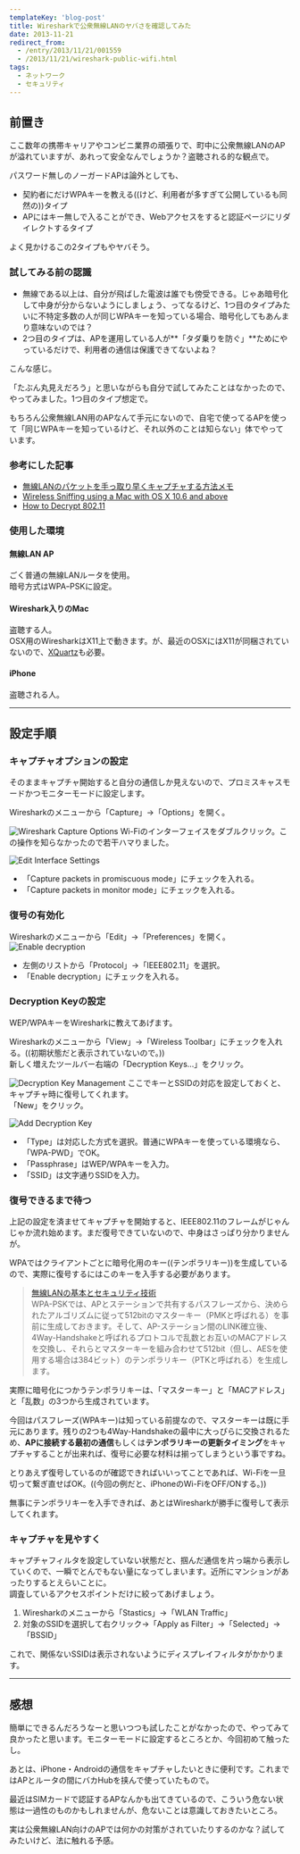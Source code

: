 ```yaml
---
templateKey: 'blog-post'
title: Wiresharkで公衆無線LANのヤバさを確認してみた
date: 2013-11-21
redirect_from: 
  - /entry/2013/11/21/001559
  - /2013/11/21/wireshark-public-wifi.html
tags:
  - ネットワーク
  - セキュリティ
---
```


## 前置き

ここ数年の携帯キャリアやコンビニ業界の頑張りで、町中に公衆無線LANのAPが溢れていますが、あれって安全なんでしょうか？盗聴される的な観点で。

パスワード無しのノーガードAPは論外としても、

* 契約者にだけWPAキーを教える((けど、利用者が多すぎて公開しているも同然の))タイプ
* APにはキー無しで入ることができ、Webアクセスをすると認証ページにリダイレクトするタイプ

よく見かけるこの2タイプもやヤバそう。  


### 試してみる前の認識
* 無線である以上は、自分が飛ばした電波は誰でも傍受できる。じゃあ暗号化して中身が分からないようにしましょう、ってなるけど、1つ目のタイプみたいに不特定多数の人が同じWPAキーを知っている場合、暗号化してもあんまり意味ないのでは？
* 2つ目のタイプは、APを運用している人が**「タダ乗りを防ぐ」**ためにやっているだけで、利用者の通信は保護できてないよね？

こんな感じ。  

「たぶん丸見えだろう」と思いながらも自分で試してみたことはなかったので、やってみました。1つ目のタイプ想定で。

もちろん公衆無線LAN用のAPなんて手元にないので、自宅で使ってるAPを使って「同じWPAキーを知っているけど、それ以外のことは知らない」体でやっています。



<!-- more -->


### 参考にした記事

* [無線LANのパケットを手っ取り早くキャプチャする方法メモ](http://bogus.jp/wp/?p=993)
* [Wireless Sniffing using a Mac with OS X 10.6 and above](https://supportforums.cisco.com/docs/DOC-19212)  
* [How to Decrypt 802.11](http://wiki.wireshark.org/HowToDecrypt802.11)


### 使用した環境
#### 無線LAN AP
ごく普通の無線LANルータを使用。  
暗号方式はWPAｰPSKに設定。

#### Wireshark入りのMac
盗聴する人。  
OSX用のWiresharkはX11上で動きます。が、最近のOSXにはX11が同梱されていないので、[XQuartz](http://xquartz.macosforge.org/landing/)も必要。

#### iPhone
盗聴される人。  

------

## 設定手順

### キャプチャオプションの設定
そのままキャプチャ開始すると自分の通信しか見えないので、プロミスキャスモードかつモニターモードに設定します。

Wiresharkのメニューから「Capture」→「Options」を開く。

![Wireshark Capture Options](/img/2013-11-21-capture-options.png)
Wi-Fiのインターフェイスをダブルクリック。この操作を知らなかったので若干ハマりました。

![Edit Interface Settings](/img/assets/2013-11-21-interface-settings.png)
* 「Capture packets in promiscuous mode」にチェックを入れる。
* 「Capture packets in monitor mode」にチェックを入れる。

### 復号の有効化
Wiresharkのメニューから「Edit」→「Preferences」を開く。  
![Enable decryption](/img/assets/2013-11-21-enable-decryption.png)
* 左側のリストから「Protocol」→「IEEE802.11」を選択。
* 「Enable decryption」にチェックを入れる。


### Decryption Keyの設定
WEP/WPAキーをWiresharkに教えてあげます。

Wiresharkのメニューから「View」→「Wireless Toolbar」にチェックを入れる。((初期状態だと表示されていないので。))  
新しく増えたツールバー右端の「Decryption Keys...」をクリック。

![Decryption Key Management](/img/assets/2013-11-21-decryption-key-management.png)
ここでキーとSSIDの対応を設定しておくと、キャプチャ時に復号してくれます。  
「New」をクリック。

![Add Decryption Key](/img/assets/2013-11-21-add-decryption-key.png)
* 「Type」は対応した方式を選択。普通にWPAキーを使っている環境なら、「WPA-PWD」でOK。
* 「Passphrase」はWEP/WPAキーを入力。
* 「SSID」は文字通りSSIDを入力。


### 復号できるまで待つ
上記の設定を済ませてキャプチャを開始すると、IEEE802.11のフレームがじゃんじゃか流れ始めます。まだ復号できていないので、中身はさっぱり分かりませんが。

WPAではクライアントごとに暗号化用のキー((テンポラリキー))を生成しているので、実際に復号するにはこのキーを入手する必要があります。

>[無線LANの基本とセキュリティ技術](http://www.uquest.co.jp/embedded/columns/lan2.html)  
WPA-PSKでは、APとステーションで共有するパスフレーズから、決められたアルゴリズムに従って512bitのマスターキー（PMKと呼ばれる）を事前に生成しておきます。そして、AP-ステーション間のLINK確立後、4Way-Handshakeと呼ばれるプロトコルで乱数とお互いのMACアドレスを交換し、それらとマスターキーを組み合わせて512bit（但し、AESを使用する場合は384ビット）のテンポラリキー（PTKと呼ばれる）を生成します。 

実際に暗号化につかうテンポラリキーは、「マスターキー」と「MACアドレス」と「乱数」の3つから生成されています。

今回はパスフレーズ(WPAキー)は知っている前提なので、マスターキーは既に手元にあります。残りの2つも4Way-Handshakeの最中に大っぴらに交換されるため、**APに接続する最初の通信**もしくは**テンポラリキーの更新タイミング**をキャプチャすることが出来れば、復号に必要な材料は揃ってしまうという事ですね。

とりあえず復号しているのが確認できればいいってことであれば、Wi-Fiを一旦切って繋ぎ直せばOK。((今回の例だと、iPhoneのWi-FiをOFF/ONする。))

無事にテンポラリキーを入手できれば、あとはWiresharkが勝手に復号して表示してくれます。




### キャプチャを見やすく
キャプチャフィルタを設定していない状態だと、掴んだ通信を片っ端から表示していくので、一瞬でとんでもない量になってしまいます。近所にマンションがあったりするとえらいことに。  
調査しているアクセスポイントだけに絞ってあげましょう。

1. Wiresharkのメニューから「Stastics」→「WLAN Traffic」
2. 対象のSSIDを選択して右クリック→「Apply as Filter」→「Selected」→「BSSID」

これで、関係ないSSIDは表示されないようにディスプレイフィルタがかかります。

------

## 感想
簡単にできるんだろうなーと思いつつも試したことがなかったので、やってみて良かったと思います。モニターモードに設定するところとか、今回初めて触ったし。

あとは、iPhone・Androidの通信をキャプチャしたいときに便利です。これまではAPとルータの間にバカHubを挟んで使っていたもので。

最近はSIMカードで認証するAPなんかも出てきているので、こういう危ない状態は一過性のものかもしれませんが、危ないことは意識しておきたいところ。

実は公衆無線LAN向けのAPでは何かの対策がされていたりするのかな？試してみたいけど、法に触れる予感。
